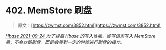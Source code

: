 <!--yml
category: 未分类
date: 0001-01-01 00:00:00
--->

# 402\. MemStore 刷盘

> 原文：[https://zwmst.com/3852.html](https://zwmst.com/3852.html)

   [ *Hbase* ](https://zwmst.com/hbase)*[ <time datetime="2021-09-24T10:53:17+08:00"> 2021-09-24 </time> ](https://zwmst.com/3852.html)  为了提高 Hbase 的写入性能，当写请求写入 MemStore 后，不会立即刷盘。而是会等到一定的时候进行刷盘的操作。*